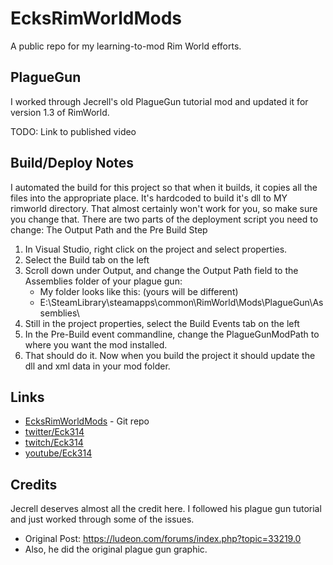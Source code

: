 # EcksRimWorldMods
A public repo for my learning-to-mod Rim World efforts.

## PlagueGun
I worked through Jecrell's old PlagueGun tutorial mod and updated it for version 1.3 of RimWorld.

TODO: Link to published video

## Build/Deploy Notes
I automated the build for this project so that when it builds, it copies all the files into the appropriate place. It's hardcoded to build it's dll to MY rimworld directory. That almost certainly won't work for you, so make sure you change that. There are two parts of the deployment script you need to change: The Output Path and the Pre Build Step
<ol>
	<li>In Visual Studio, right click on the project and select properties.</li>
	<li>Select the Build tab on the left</li>
	<li>Scroll down under Output, and change the Output Path field to the Assemblies folder of your plague gun:
		<ul>
			<li>My folder looks like this: (yours will be different)</li>
			<li>E:\SteamLibrary\steamapps\common\RimWorld\Mods\PlagueGun\Assemblies\</li>
		</ul>
	</li>
	<li>Still in the project properties, select the Build Events tab on the left</li>
	<li>In the Pre-Build event commandline, change the PlagueGunModPath to where you want the mod installed.</li>
	<li>That should do it. Now when you build the project it should update the dll and xml data in your mod folder. </li>
</ol>

## Links
* [EcksRimWorldMods](https://github.com/Eck/EcksRimWorldMods) - Git repo
* [twitter/Eck314](https://twitter.com/Eck314)
* [twitch/Eck314](https://www.twitch.tv/Eck314)
* [youtube/Eck314](https://www.youtube.com/c/Eck314)

## Credits
Jecrell deserves almost all the credit here. I followed his plague gun tutorial and just worked through some of the issues.
* Original Post: https://ludeon.com/forums/index.php?topic=33219.0
* Also, he did the original plague gun graphic.
